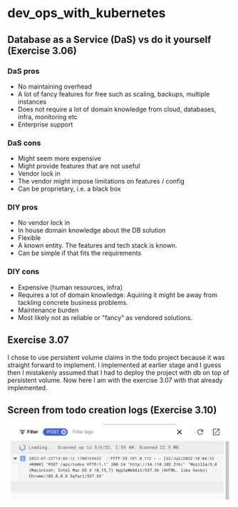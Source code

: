 # dev_ops_with_kubernetes

## Database as a Service (DaS) vs do it yourself (Exercise 3.06)

### DaS pros

- No maintaining overhead
- A lot of fancy features for free such as scaling, backups, multiple instances
- Does not require a lot of domain knowledge from cloud, databases, infra, monitoring etc
- Enterprise support

### DaS cons

- Might seem more expensive
- Might provide features that are not useful
- Vendor lock in
- The vendor might impose limitations on features / config
- Can be proprietary, i.e. a black box

### DIY pros

- No vendor lock in
- In house domain knowledge about the DB solution
- Flexible
- A known entity. The features and tech stack is known.
- Can be simple if that fits the requirements

### DIY cons

- Expensive (human resources, infra)
- Requires a lot of domain knowledge. Aquiring it might be away from tackling concrete business problems.
- Maintenance burden
- Most likely not as reliable or "fancy" as vendored solutions.

## Exercise 3.07

I chose to use persistent volume claims in the todo project because it was straight forward to implement. I implemented at earlier stage and I guess then I mistakenly assumed that I had to deploy the project with db on top of persistent volume. Now here I am with the exercise 3.07 with that already implemented.

## Screen from todo creation logs (Exercise 3.10)

![todo post logs image](./todo-post-logs.png)

